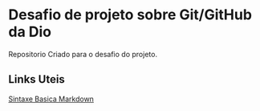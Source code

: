 # Desafio de projeto sobre Git/GitHub da Dio
Repositorio Criado para o desafio do projeto.

## Links Uteis
[Sintaxe Basica Markdown](https://www.markdownguide.org)

